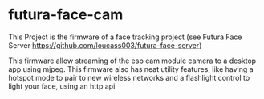 # futura-face-cam

This Project is the firmware of a face tracking project (see Futura Face Server https://github.com/loucass003/futura-face-server)

This firmware allow streaming of the esp cam module camera to a desktop app using mjpeg.
This firmware also has neat utility features, like having a hotspot mode to pair to new wireless networks and a flashlight control to light your face, using an http api
